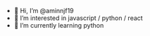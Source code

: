 - 👋 Hi, I’m @aminnjf19
- 👀 I’m interested in javascript / python / react
- 🌱 I’m currently learning python


<!---
aminnjf19/aminnjf19 is a ✨ special ✨ repository because its `README.md` (this file) appears on your GitHub profile.
You can click the Preview link to take a look at your changes.
--->
